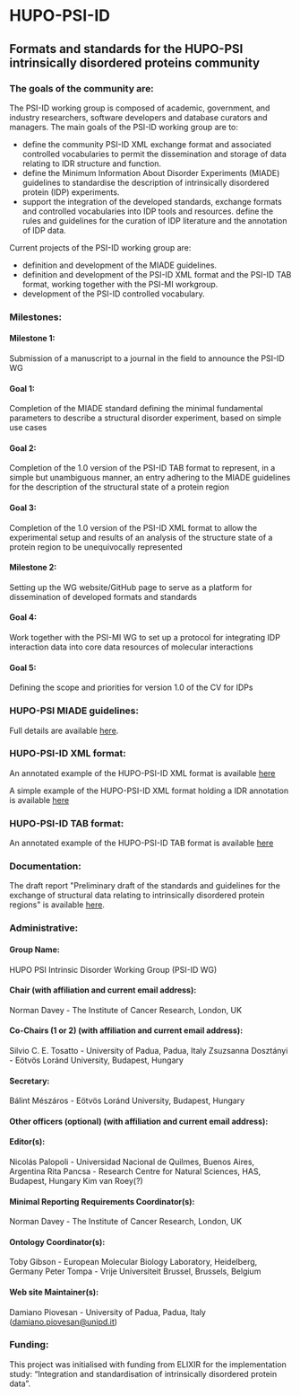 # HUPO-PSI-ID
## Formats and standards for the HUPO-PSI intrinsically disordered proteins community

### The goals of the community are:
The PSI-ID working group is composed of academic, government, and industry researchers, software developers and database curators and managers. The main goals of the PSI-ID working group are to:
* define the community PSI-ID XML exchange format and associated controlled vocabularies to permit the dissemination and storage of data relating to IDR structure and function.
* define the Minimum Information About Disorder Experiments (MIADE) guidelines to standardise the description of intrinsically disordered protein (IDP) experiments.
* support the integration of the developed standards, exchange formats and controlled vocabularies into IDP tools and resources.
define the rules and guidelines for the curation of IDP literature and the annotation of IDP data.

Current projects of the PSI-ID working group are:
* definition and development of the MIADE guidelines.
* definition and development of the PSI-ID XML format and the PSI-ID TAB format, working together with the PSI-MI workgroup.
* development of the PSI-ID controlled vocabulary.

### Milestones:
#### Milestone 1: 
Submission of a manuscript to a journal in the field to announce the PSI-ID WG
#### Goal 1: 
Completion of the MIADE standard defining the minimal fundamental parameters to describe a structural disorder experiment, based on simple use cases
#### Goal 2: 
Completion of the 1.0 version of the PSI-ID TAB format to represent, in a simple but unambiguous manner, an entry adhering to the MIADE guidelines for the description of the structural state of a protein region
#### Goal 3: 
Completion of the 1.0 version of the PSI-ID XML format to allow the experimental setup and results of an analysis of the structure state of a protein region to be unequivocally represented
#### Milestone 2: 
Setting up the WG website/GitHub page to serve as a platform for dissemination of developed formats and standards
#### Goal 4: 
Work together with the PSI-MI WG to set up a protocol for integrating IDP interaction data into core data resources of molecular interactions
#### Goal 5: 
Defining the scope and priorities for version 1.0 of the CV for IDPs

### HUPO-PSI MIADE guidelines:
Full details are available [here](https://docs.google.com/document/d/1vVGQ40wyZAT27CBaWFdg2FTJK-AoAfPo2b1H-Uk6Fgo/edit?usp=sharing).

### HUPO-PSI-ID XML format:
An annotated example of the HUPO-PSI-ID XML format is available [here](./HUPO-PSI-ID_XML_format_full_annotated.xml)

A simple example of the HUPO-PSI-ID XML format holding a IDR annotation is available [here](./HUPO-PSI-ID_XML_format_compact_NFAT_example.xml)

### HUPO-PSI-ID TAB format:
An annotated example of the HUPO-PSI-ID TAB format is available [here](./HUPO-PSI-ID_TAB_format.xlsx)

### Documentation:
The draft report "Preliminary draft of the standards and guidelines for the exchange of structural data relating to intrinsically disordered protein regions" is available [here](https://docs.google.com/document/d/1vVGQ40wyZAT27CBaWFdg2FTJK-AoAfPo2b1H-Uk6Fgo/edit?usp=sharing).

### Administrative:
#### Group Name:
HUPO PSI Intrinsic Disorder Working Group (PSI-ID WG)

#### Chair (with affiliation and current email address):
Norman Davey - The Institute of Cancer Research, London, UK 

#### Co-Chairs (1 or 2) (with affiliation and current email address):
Silvio C. E. Tosatto - University of Padua, Padua, Italy 
Zsuzsanna Dosztányi - Eötvös Loránd University, Budapest, Hungary

#### Secretary:
Bálint Mészáros - Eötvös Loránd University, Budapest, Hungary

#### Other officers (optional) (with affiliation and current email address):
#### Editor(s): 
Nicolás Palopoli - Universidad Nacional de Quilmes, Buenos Aires, Argentina 
Rita Pancsa - Research Centre for Natural Sciences, HAS, Budapest, Hungary
Kim van Roey(?)

#### Minimal Reporting Requirements Coordinator(s): 
Norman Davey - The Institute of Cancer Research, London, UK 

#### Ontology Coordinator(s): 
Toby Gibson - European Molecular Biology Laboratory, Heidelberg, Germany
Peter Tompa - Vrije Universiteit Brussel, Brussels, Belgium

#### Web site Maintainer(s): 
Damiano Piovesan - University of Padua, Padua, Italy (damiano.piovesan@unipd.it)

### Funding:
This project was initialised with funding from ELIXIR for the implementation study: “Integration and standardisation of intrinsically disordered protein data”.

